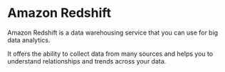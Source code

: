 # Amazon Redshift

Amazon Redshift is a data warehousing service that you can use for big data analytics.

It offers the ability to collect data from many sources and helps you to understand relationships and trends across your data.